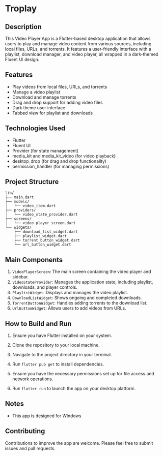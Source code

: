 # Troplay

## Description

This Video Player App is a Flutter-based desktop application that allows users to play and manage video content from various sources, including local files, URLs, and torrents. It features a user-friendly interface with a playlist, download manager, and video player, all wrapped in a dark-themed Fluent UI design.

## Features

- Play videos from local files, URLs, and torrents
- Manage a video playlist
- Download and manage torrents
- Drag and drop support for adding video files
- Dark theme user interface
- Tabbed view for playlist and downloads

## Technologies Used

- Flutter
- Fluent UI
- Provider (for state management)
- media_kit and media_kit_video (for video playback)
- desktop_drop (for drag and drop functionality)
- permission_handler (for managing permissions)

## Project Structure

```
lib/
├── main.dart
├── models/
│   └── video_item.dart
├── providers/
│   └── video_state_provider.dart
├── screens/
│   └── video_player_screen.dart
└── widgets/
    ├── download_list_widget.dart
    ├── playlist_widget.dart
    ├── torrent_button_widget.dart
    └── url_button_widget.dart
```

## Main Components

1. `VideoPlayerScreen`: The main screen containing the video player and sidebar.
2. `VideoStateProvider`: Manages the application state, including playlist, downloads, and player controls.
3. `PlaylistWidget`: Displays and manages the video playlist.
4. `DownloadListWidget`: Shows ongoing and completed downloads.
5. `TorrentButtonWidget`: Handles adding torrents to the download list.
6. `UrlButtonWidget`: Allows users to add videos from URLs.

## How to Build and Run

1. Ensure you have Flutter installed on your system.
2. Clone the repository to your local machine.
3. Navigate to the project directory in your terminal.
4. Run `flutter pub get` to install dependencies.
5. Ensure you have the necessary permissions set up for file access and network operations.

6. Run `flutter run` to launch the app on your desktop platform.

## Notes

- This app is designed for Windows

## Contributing

Contributions to improve the app are welcome. Please feel free to submit issues and pull requests.
